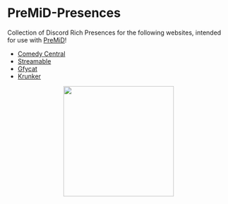 # PreMiD-Presences

Collection of Discord Rich Presences for the following websites, intended for use with [PreMiD](https://github.com/PreMiD/PreMiD)!

- [Comedy Central](https://premid.app/store/presences/Comedy%20Central)
- [Streamable](https://premid.app/store/presences/Streamable)
- [Gfycat](https://premid.app/store/presences/Gfycat)
- [Krunker](https://premid.app/store/presences/Krunker)

<p align="center">
    <img src="https://i.imgur.com/W37Sh4n.png" width="250px" draggable="false">
</p>
